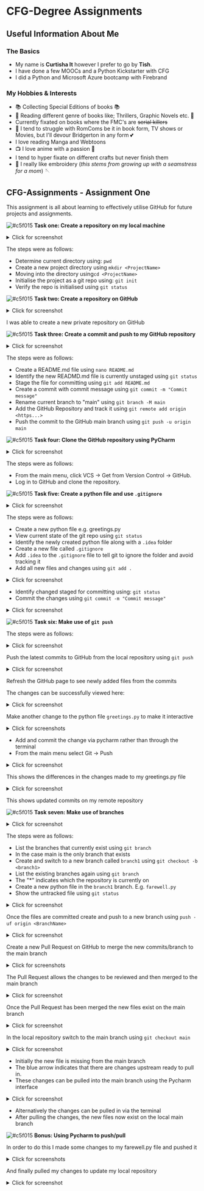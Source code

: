 # CFG-Degree Assignments

## Useful Information About Me

### The Basics

- My name is **Curtisha It** however I prefer to go by **Tish**.
- I have done a few MOOCs and a Python Kickstarter with CFG
- I did a Python and Microsoft Azure bootcamp with Firebrand

### My Hobbies & Interests
- :books: Collecting Special Editions of books :books:
- :open_book: Reading different genre of books like; Thrillers, Graphic Novels etc. :open_book:
- Currently fixated on books where the FMC's are ~~serial killers~~
- :heartbeat: I tend to struggle with RomComs be it in book form, TV shows or Movies, but I'll devour Bridgerton in any form :two_hearts:
- I love reading Manga and Webtoons
- :tv: I love anime with a passion :lantern:
- I tend to hyper fixate on different crafts but never finish them
- :thread: I really like embroidery (*this stems from growing up with a seamstress for a mom*) :sewing_needle:


## CFG-Assignments - Assignment One
This assignment is all about learning to effectively utilise GitHub for future 
projects and assignments.

![#c5f015](https://placehold.co/15x15/c5f015/c5f015.png) **Task one: Create a repository on my local machine**
<details><summary>Click for screenshot</summary>

![Screenshot01.png](Assignment1Screenshots%2FScreenshot01.png)

</details>

The steps were as follows:
+ Determine current directory using: `pwd`
+ Create a new project directory using `mkdir <ProjectName>`
+ Moving into the directory using`cd <ProjectName>`
+ Initialise the project as a git repo using: `git init`
+ Verify the repo is initialised using `git status`

![#c5f015](https://placehold.co/15x15/c5f015/c5f015.png) **Task two: Create a repository on GitHub**
<details><summary>Click for screenshot</summary>

![Screenshot03.png](Assignment1Screenshots%2FScreenshot03.png)

</details>

I was able to create a new private repository on GitHub

![#c5f015](https://placehold.co/15x15/c5f015/c5f015.png) **Task three: Create a commit and push to my GitHub repository**
<details><summary>Click for screenshot</summary>

![Screenshot02.png](Assignment1Screenshots%2FScreenshot02.png)

</details>

The steps were as follows:
+ Create a README.md file using `nano README.md`
+ Identify the new READMD.md file is currently unstaged using `git status`
+ Stage the file for committing using `git add README.md` 
+ Create a commit with commit message using `git commit -m "Commit message"` 
+ Rename current branch to "main" using `git branch -M main`
+ Add the GitHub Repository and track it using `git remote add origin <https...>` 
+ Push the commit to the GitHub main branch using `git push -u origin main`


![#c5f015](https://placehold.co/15x15/c5f015/c5f015.png) **Task four: Clone the GitHub repository using PyCharm**
<details><summary>Click for screenshot</summary>

![Screenshot04.png](Assignment1Screenshots%2FScreenshot04.png)

</details>

The steps were as follows:
+ From the main menu, click VCS -> Get from Version Control -> GitHub.
+ Log in to GitHub and clone the repository.

![#c5f015](https://placehold.co/15x15/c5f015/c5f015.png) **Task five: Create a python file and use `.gitignore`**
<details><summary>Click for screenshot</summary>

![Screenshot05.png](Assignment1Screenshots%2FScreenshot05.png)

</details>

The steps were as follows:
+ Create a new python file e.g. greetings.py
+ View current state of the git repo using `git status`
+ Identify the newly created python file along with a `.idea` folder
+ Create a new file called `.gitignore`
+ Add `.idea` to the `.gitignore` file to tell git to ignore the folder and avoid tracking it
+ Add all new files and changes using `git add .` 
<details><summary>Click for screenshot</summary>

![Screenshot06.png](Assignment1Screenshots%2FScreenshot06.png)

</details>

+ Identify changed staged for committing using: `git status`
+ Commit the changes using `git commit -m "Commit message"`
<details><summary>Click for screenshot</summary>

![Screenshot07.png](Assignment1Screenshots%2FScreenshot07.png)

</details>

![#c5f015](https://placehold.co/15x15/c5f015/c5f015.png) **Task six: Make use of `git push`**

The steps were as follows:

<details><summary>Click for screenshot</summary>

![Screenshot08.png](Assignment1Screenshots%2FScreenshot08.png)

</details>

Push the latest commits to GitHub from the local repository using `git push`

<details><summary>Click for screenshot</summary>

![Screenshot09.png](Assignment1Screenshots%2FScreenshot09.png)

</details>

Refresh the GitHub page to see newly added files from the commits

The changes can be successfully viewed here:

<details><summary>Click for screenshot</summary>

![Screenshot10.png](Assignment1Screenshots%2FScreenshot10.png)

</details>

Make another change to the python file `greetings.py` to make it interactive

<details><summary>Click for screenshots</summary>

![Screenshot11.png](Assignment1Screenshots%2FScreenshot11.png)
![Screenshot12.png](Assignment1Screenshots%2FScreenshot12.png)

</details>

+ Add and commit the change via pycharm rather than through the terminal
+ From the main menu select Git -> Push


<details><summary>Click for screenshot</summary>

![Screenshot13.png](Assignment1Screenshots%2FScreenshot13.png)

</details>

This shows the differences in the changes made to my greetings.py file

<details><summary>Click for screenshot</summary>

![Screenshot14.png](Assignment1Screenshots%2FScreenshot14.png)

</details>

This shows updated commits on my remote repository

![#c5f015](https://placehold.co/15x15/c5f015/c5f015.png) **Task seven: Make use of branches**
<details><summary>Click for screenshot</summary>

![Screenshot15.png](Assignment1Screenshots%2FScreenshot15.png)

</details>

The steps were as follows:
+ List the branches that currently exist using `git branch`
+ In the case main is the only branch that exists
+ Create and switch to a new branch called `branch1` using `git checkout -b <branch1>`
+ List the existing branches again using `git branch`
+ The "*" indicates which the repository is currently on 
+ Create a new python file in the `branch1` branch. E.g. `farewell.py`
+ Show the untracked file using `git status`
<details><summary>Click for screenshot</summary>

![Screenshot16.png](Assignment1Screenshots%2FScreenshot16.png)

</details>

Once the files are committed create and push to a new branch using `push -uf origin <BranchName>`

<details><summary>Click for screenshot</summary>

![Screenshot17.png](Assignment1Screenshots%2FScreenshot17.png)

</details>

Create a new Pull Request on GitHub to merge the new commits/branch to the main branch

<details><summary>Click for screenshots</summary>

![Screenshot18.png](Assignment1Screenshots%2FScreenshot18.png)
![Screenshot19.png](Assignment1Screenshots%2FScreenshot19.png)
![Screenshot20.png](Assignment1Screenshots%2FScreenshot20.png)

</details>

The Pull Request allows the changes to be reviewed and then merged to the main branch

<details><summary>Click for screenshot</summary>

![Screenshot21.png](Assignment1Screenshots%2FScreenshot21.png)

</details>

Once the Pull Request has been merged the new files exist on the main branch

<details><summary>Click for screenshot</summary>

![Screenshot22.png](Assignment1Screenshots%2FScreenshot22.png)

</details>

In the local repository switch to the main branch using `git checkout main`

<details><summary>Click for screenshot</summary>

![Screenshot23.png](Assignment1Screenshots%2FScreenshot23.png)

</details>

+ Initially the new file is missing from the main branch
+ The blue arrow indicates that there are changes upstream ready to pull in.
+ These changes can be pulled into the main branch using the Pycharm interface

<details><summary>Click for screenshot</summary>

![Screenshot24.png](Assignment1Screenshots%2FScreenshot24.png)

</details>

+ Alternatively the changes can be pulled in via the terminal
+ After pulling the changes, the new files now exist on the local main branch

![#c5f015](https://placehold.co/15x15/c5f015/c5f015.png) **Bonus: Using Pycharm to push/pull**

In order to do this I made some changes to my farewell.py file and pushed it
<details><summary>Click for screenshots</summary>

![Screenshot25.png](Assignment1Screenshots%2FScreenshot25.png)
![Screenshot26.png](Assignment1Screenshots%2FScreenshot26.png)
![Screenshot27.png](Assignment1Screenshots%2FScreenshot27.png)

</details>

And finally pulled my changes to update my local repository
<details><summary>Click for screenshot</summary>

![Screenshot28.png](Assignment1Screenshots%2FScreenshot28.png)

</details>




